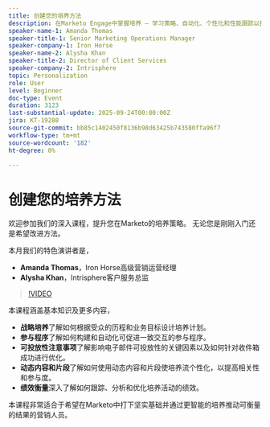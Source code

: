 ```yaml
---
title: 创建您的培养方法
description: 在Marketo Engage中掌握培养 — 学习策略、自动化、个性化和性能跟踪以提高参与度和结果。
speaker-name-1: Amanda Thomas
speaker-title-1: Senior Marketing Operations Manager
speaker-company-1: Iron Horse
speaker-name-2: Alysha Khan
speaker-title-2: Director of Client Services
speaker-company-2: Intrisphere
topic: Personalization
role: User
level: Beginner
doc-type: Event
duration: 3123
last-substantial-update: 2025-09-24T00:00:00Z
jira: KT-19288
source-git-commit: bb85c1402450f8136b98d63425b743580ffa96f7
workflow-type: tm+mt
source-wordcount: '182'
ht-degree: 0%

---
```



# 创建您的培养方法

欢迎参加我们的深入课程，提升您在Marketo的培养策略。 无论您是刚刚入门还是希望改进方法。

本月我们的特色演讲者是，

* **Amanda Thomas**，Iron Horse高级营销运营经理
* **Alysha Khan**，Intrisphere客户服务总监

>[!VIDEO](https://video.tv.adobe.com/v/3475224/?learn=on&enablevpops)

本课程涵盖基本知识及更多内容，

* **战略培养**&#x200B;了解如何根据受众的历程和业务目标设计培养计划。
* **参与程序**&#x200B;了解如何构建和自动化可促进一致交互的参与程序。
* **可投放性注意事项**&#x200B;了解影响电子邮件可投放性的关键因素以及如何针对收件箱成功进行优化。
* **动态内容和片段**&#x200B;了解如何使用动态内容和片段使培养流个性化，以提高相关性和参与度。
* **绩效衡量**&#x200B;深入了解如何跟踪、分析和优化培养活动的绩效。

本课程非常适合于希望在Marketo中打下坚实基础并通过更智能的培养推动可衡量的结果的营销人员。


